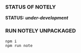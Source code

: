 ### STATUS OF NOTELY ###
__STATUS: *under-development*__<br/>

### RUN NOTELY UNPACKAGED ###
```
npm i
npm run note
```